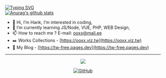 <!--
## Hank's Github Page
-->
[![Typing SVG](https://readme-typing-svg.demolab.com?font=Fira+Code&pause=1000&color=0BF700&random=false&width=435&lines=%E2%9C%A8+Hello%2C+It's+Hank's+Github+Page)](https://git.io/typing-svg)
<br />
[![Anurag's github stats](https://github-readme-stats.vercel.app/api?username=tw1720&theme=ambient_gradient)](https://github.com/anuraghazra/github-readme-stats)

- 👋 Hi, I’m Hank, I’m interested in coding,
- 🌱 I’m currently learning JS/Node, VUE, PHP, WEB Design,
- 📫 How to reach me ? E-mail: [ooxx@mail.ee](mailto:ooxx@mail.ee)
- ✒️ Works Collections - [https://ooxx.viz.tw](https://ooxx.viz.tw)
- 🏰 My Blog - [https://tw-free.pages.dev](https://tw-free.pages.dev)

------------

<p align="center">
  <img alig src="https://github-profile-trophy.vercel.app/?username=tw1720&theme=onedark&no-bg=true&row=1" />
</p>

<p align="center">
  <a href="https://github.com/tw1720">
	  <img src="https://img.shields.io/github/followers/tw1720.svg?style=social" alt="GitHub">
  </a>
</p>
